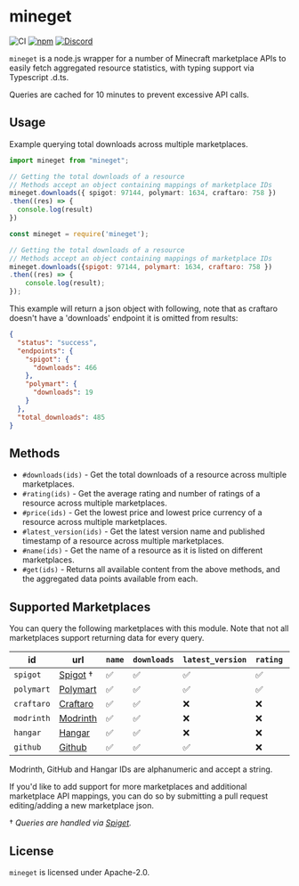 # mineget
![CI](https://img.shields.io/github/actions/workflow/status/WiIIiam278/mineget/run-tests.yml?branch=master&logo=github)
[![npm](https://img.shields.io/npm/v/mineget)](https://www.npmjs.com/package/mineget)
[![Discord](https://img.shields.io/discord/818135932103557162?color=7289da&logo=discord)](https://discord.gg/tVYhJfyDWG)

`mineget` is a node.js wrapper for a number of Minecraft marketplace APIs to easily fetch aggregated resource statistics, with typing support via Typescript .d.ts.

Queries are cached for 10 minutes to prevent excessive API calls.

## Usage
Example querying total downloads across multiple marketplaces.
```ts
import mineget from "mineget";

// Getting the total downloads of a resource
// Methods accept an object containing mappings of marketplace IDs
mineget.downloads({ spigot: 97144, polymart: 1634, craftaro: 758 })
.then((res) => {
  console.log(result)
})

```

```js
const mineget = require('mineget');

// Getting the total downloads of a resource
// Methods accept an object containing mappings of marketplace IDs
mineget.downloads({spigot: 97144, polymart: 1634, craftaro: 758 })
.then((res) => {
    console.log(result);
});
```
This example will return a json object with following, note that as craftaro doesn't have a 'downloads' endpoint it is omitted from results:
```json
{
  "status": "success",
  "endpoints": { 
    "spigot": { 
      "downloads": 466 
    }, 
    "polymart": { 
      "downloads": 19 
    }
  },
  "total_downloads": 485
}
```

## Methods
* `#downloads(ids)` - Get the total downloads of a resource across multiple marketplaces.
* `#rating(ids)` - Get the average rating and number of ratings of a resource across multiple marketplaces.
* `#price(ids)` - Get the lowest price and lowest price currency of a resource across multiple marketplaces. 
* `#latest_version(ids)` - Get the latest version name and published timestamp of a resource across multiple marketplaces.
* `#name(ids)` - Get the name of a resource as it is listed on different marketplaces.
* `#get(ids)` - Returns all available content from the above methods, and the aggregated data points available from each.

## Supported Marketplaces
You can query the following marketplaces with this module. Note that not all marketplaces support returning data for every query.

| id         | url                                          | `name` | `downloads` | `latest_version` | `rating` | `price` |
|------------|----------------------------------------------|--------|-------------|------------------|----------|---------|
| `spigot`   | [Spigot](https://www.spigotmc.org/) &dagger; | ✅      | ✅           | ✅                | ✅        | ✅       |
| `polymart` | [Polymart](https://polymart.com/)            | ✅      | ✅           | ✅                | ✅        | ✅       |
| `craftaro` | [Craftaro](https://craftaro.com/)            | ✅      | ✅           | ❌                | ❌        | ✅       |
| `modrinth` | [Modrinth](https://www.modrinth.com/)        | ✅      | ✅           | ❌                | ❌        | ❌       |
| `hangar`   | [Hangar](https://hangar.papermc.io/)         | ✅      | ✅           | ❌                | ❌        | ❌       |
| `github`   | [Github](https://github.com/)                | ✅      | ✅           | ✅                | ❌        | ❌       |

Modrinth, GitHub and Hangar IDs are alphanumeric and accept a string.

If you'd like to add support for more marketplaces and additional marketplace API mappings, you can do so by submitting a pull request editing/adding a new marketplace json.

&dagger; *Queries are handled via [Spiget](https://spiget.org).*

## License
`mineget` is licensed under Apache-2.0.
